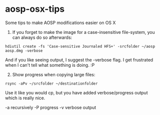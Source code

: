 # aosp-osx-tips
Some tips to make AOSP modifications easier on OS X

1. If you forget to make the image for a case-insensitive file-system, you can always do so afterwards:

```
hdiutil create -fs 'Case-sensitive Journaled HFS+' -srcfolder ~/aosp aosp.dmg -verbose
```

And if you like seeing output, I suggest the -verbose flag. I get frustrated when I can't tell what something is doing. :P


2. Show progress when copying large files:

```
rsync -aPv ~/srcfolder ~/destinationfolder
```

Use it like you would cp, but you have added verbose/progress output which is really nice.

-a recursively
-P progress
-v verbose output
